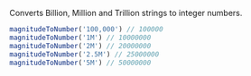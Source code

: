 Converts Billion, Million and Trillion strings to integer numbers.

```js
magnitudeToNumber('100,000') // 100000
magnitudeToNumber('1M') // 10000000
magnitudeToNumber('2M') // 20000000
magnitudeToNumber('2.5M') // 25000000
magnitudeToNumber('5M') // 50000000
```